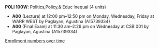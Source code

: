 **POLI 100W**: Politics,Policy,& Educ Inequal (4 units)

- **A00** (Lecture) at 12:00 pm–12:50 pm on Monday, Wednesday, Friday at WARR WEST by Paglayan, Agustina (A15739334)
- **A00** (Final Exam) at 11:30 am–2:29 pm on Wednesday at CSB 001 by Paglayan, Agustina (A15739334)

[Enrollment numbers over time](./POLI100W.tsv)
